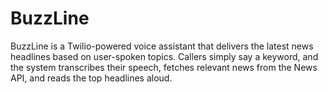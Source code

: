 # BuzzLine
BuzzLine is a Twilio-powered voice assistant that delivers the latest news headlines based on user-spoken topics. Callers simply say a keyword, and the system transcribes their speech, fetches relevant news from the News API, and reads the top headlines aloud.
